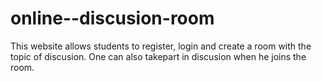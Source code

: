 # online--discusion-room
This website allows students to register, login and create a room with the topic of discusion. One can also takepart in discusion when he joins the room.
